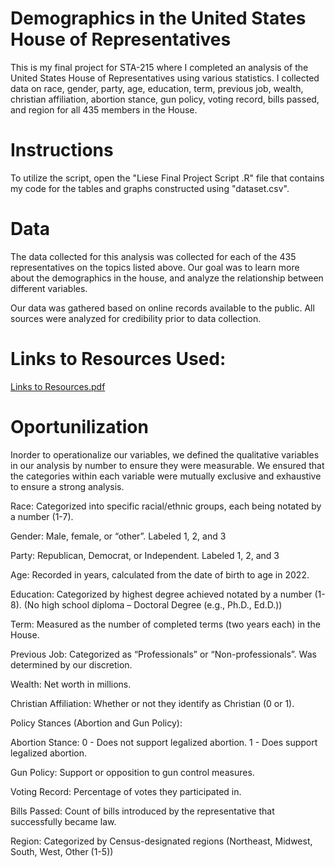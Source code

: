 # Demographics in the United States House of Representatives
This is my final project for STA-215 where I completed an analysis of the United States House of Representatives using various statistics. I collected data on race, gender, party, age, education, term, previous job, wealth, christian affiliation, abortion stance, gun policy, voting record, bills passed, and region for all 435 members in the House. 

# Instructions
To utilize the script, open the "Liese Final Project Script .R" file that contains my code for the tables and graphs constructed using "dataset.csv".

# Data
The data collected for this analysis was collected for each of the 435 representatives on the topics listed above. Our goal was to learn more about the demographics in the house, and analyze the relationship between different variables. 

Our data was gathered based on online records available to the public. All sources were analyzed for credibility prior to data collection.

# Links to Resources Used:
[Links to Resources.pdf](https://github.com/user-attachments/files/18027235/Links.to.Resources.pdf) 

# Oportunilization 
Inorder to operationalize our variables, we defined the qualitative variables in our analysis by number to ensure they were measurable. We ensured that the categories within each variable were mutually exclusive and exhaustive to ensure a strong analysis. 

Race: Categorized into specific racial/ethnic groups, each being notated by a number (1-7). 

Gender: Male, female, or “other”. Labeled 1, 2, and 3

Party: Republican, Democrat, or Independent. Labeled 1, 2, and 3 

Age: Recorded in years, calculated from the date of birth to age in 2022.

Education: Categorized by highest degree achieved notated by a number (1-8). (No high school diploma – Doctoral Degree (e.g., Ph.D., Ed.D.))

Term: Measured as the number of completed terms (two years each) in the House.

Previous Job: Categorized as “Professionals” or “Non-professionals”. Was determined by our discretion.

Wealth: Net worth in millions.

Christian Affiliation: Whether or not they identify as Christian (0 or 1).

Policy Stances (Abortion and Gun Policy):

Abortion Stance: 0 - Does not support legalized abortion. 1 - Does support legalized abortion.

Gun Policy: Support or opposition to gun control measures. 

Voting Record: Percentage of votes they participated in.

Bills Passed: Count of bills introduced by the representative that successfully became law.

Region: Categorized by Census-designated regions (Northeast, Midwest, South, West, Other (1-5))



